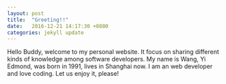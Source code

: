 ```yaml
---
layout: post
title:  "Greeting!!"
date:   2016-12-21 14:17:30 +0800
categories: jekyll update
---
```

Hello Buddy, welcome to my personal website. It focus on sharing different kinds
of knowledge among software developers. My name is Wang, Yi Edmond, was born in 1991, lives in Shanghai now. I am an web developer and love coding.
Let us enjoy it, please!
